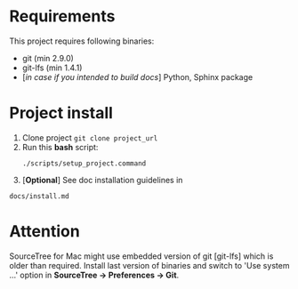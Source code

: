 # Requirements
This project requires following binaries: 
* git (min 2.9.0)
* git-lfs (min 1.4.1)
* [*in case if you intended to build docs*] Python, Sphinx package

# Project install

1. Clone project ```git clone project_url```
2. Run this **bash** script:
   ```
   ./scripts/setup_project.command
   ```
3. [**Optional**] See doc installation guidelines in 
```
docs/install.md
```

# Attention
SourceTree for Mac might use  embedded version of git [git-lfs] which is older than required. Install last version of binaries and switch to 'Use system ...' option in **SourceTree -> Preferences -> Git**.

